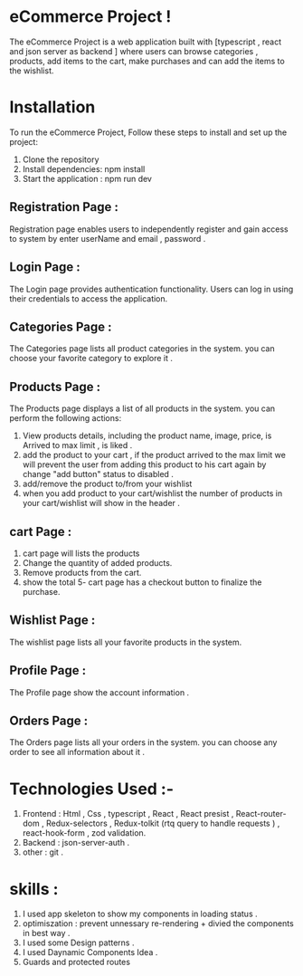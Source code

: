 # eCommerce Project !
The eCommerce Project is a web application built with [typescript , react and json server as backend ] where users can browse categories , products, add items to the cart,
make purchases and can add the items to the wishlist.

# Installation
To run the eCommerce Project, Follow these steps to install and set up the project:
   1. Clone the repository
   2. Install dependencies: npm install
   3. Start the application : npm run dev

## Registration Page :
Registration  page enables users to independently register and gain access to system by enter userName and email , password .

## Login Page :
The Login page provides authentication functionality. Users can log in using their credentials to access the application. 

## Categories Page :
The Categories page lists all product categories in the system. you can choose your favorite category to explore it  .

## Products Page :
The Products page displays a list of all products in the system. you can perform the following actions:
 1. View products details, including the product name, image, price, is Arrived to max limit , is liked  .
 2. add the product to your cart , if the product arrived to the max limit we will prevent the user from adding this product to his cart again by change "add button" status to disabled . 
 3. add/remove the product to/from your wishlist
 4.  when you add product to your cart/wishlist the number of products in your cart/wishlist will show in the header .

## cart Page :
  1. cart page will lists the products 
  2. Change the quantity of added products.
  3. Remove products from the cart.
  4. show the total
  5- cart page has a checkout button to finalize the purchase.
     
## Wishlist Page :
The wishlist page lists all your favorite products in the system. 

## Profile Page :
The Profile page show the account information  .

## Orders Page :
The Orders page lists all your orders in the system. you can choose any order to see all information about it  .

# Technologies Used :- 
   1. Frontend : Html , Css  , typescript ,  React , React presist , React-router-dom , Redux-selectors , Redux-tolkit (rtq query to handle requests ) , react-hook-form , zod validation.
   2. Backend : json-server-auth .
   3. other : git .

# skills :
  1. I used app skeleton to show my components in loading status .
  2. optimiszation : prevent unnessary re-rendering + divied the components in best way .
  3. I used some Design patterns .
  4. I used Daynamic Components Idea .
  5. Guards and protected routes
